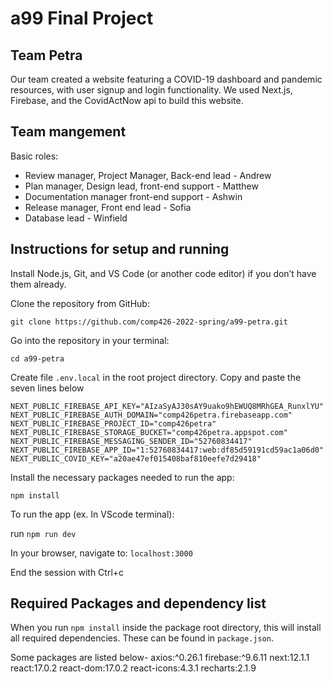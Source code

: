 # a99 Final Project

## Team Petra 

Our team created a website featuring a COVID-19 dashboard and pandemic resources, with user signup and login functionality. We used Next.js,  Firebase, and the CovidActNow api to build this website.


## Team mangement


Basic roles:

- Review manager, Project Manager, Back-end lead - Andrew 
- Plan manager, Design lead, front-end support - Matthew
- Documentation manager front-end support - Ashwin 
- Release manager, Front end lead - Sofia
- Database lead - Winfield



## Instructions for setup and running

Install Node.js, Git, and VS Code (or another code editor) if you don’t have them already.

Clone the repository from GitHub:

`git clone https://github.com/comp426-2022-spring/a99-petra.git`

Go into the repository in your terminal:

`cd a99-petra`

Create file `.env.local` in the root project directory. Copy and paste the seven lines below
 
`NEXT_PUBLIC_FIREBASE_API_KEY="AIzaSyAJ30sAY9uako9hEWUQ8MRhGEA_RunxlYU"
NEXT_PUBLIC_FIREBASE_AUTH_DOMAIN="comp426petra.firebaseapp.com"
NEXT_PUBLIC_FIREBASE_PROJECT_ID="comp426petra"
NEXT_PUBLIC_FIREBASE_STORAGE_BUCKET="comp426petra.appspot.com"
NEXT_PUBLIC_FIREBASE_MESSAGING_SENDER_ID="52760834417"
NEXT_PUBLIC_FIREBASE_APP_ID="1:52760834417:web:df85d59191cd59ac1a06d0"
NEXT_PUBLIC_COVID_KEY="a20ae47ef015408baf810eefe7d29418"`

Install the necessary packages needed to run the app:

`npm install`

To run the app (ex. In VScode terminal):

run `npm run dev`

In your browser, navigate to:  `localhost:3000`

End the session with Ctrl+c



## Required Packages and dependency list

When you run `npm install` inside the package root directory, this will install all required dependencies. These can be found in `package.json`.

Some packages are listed below-
axios:^0.26.1 firebase:^9.6.11 next:12.1.1 react:17.0.2 react-dom:17.0.2 react-icons:4.3.1 recharts:2.1.9










